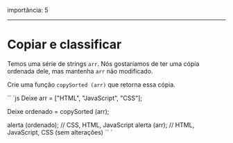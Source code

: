 importância: 5

---

# Copiar e classificar

Temos uma série de strings `arr`. Nós gostaríamos de ter uma cópia ordenada dele, mas mantenha `arr` não modificado.

Crie uma função `copySorted (arr)` que retorna essa cópia.

`` `js
Deixe arr = ["HTML", "JavaScript", "CSS"];

Deixe ordenado = copySorted (arr);

alerta (ordenado); // CSS, HTML, JavaScript
alerta (arr); // HTML, JavaScript, CSS (sem alterações)
`` `
